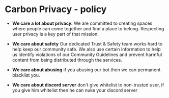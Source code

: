# Carbon Privacy - policy


- **We care a lot about privacy.**
We are committed to creating spaces where people can come together and find a place to belong. Respecting user privacy is a key part of that mission.

- **We care about safety**
Our dedicated Trust & Safety team works hard to help keep our community safe. We also use certain information to help us identify violations of our Community Guidelines and prevent harmful content from being distributed through the services. 

- **We care about abusing**
if you abusing our bot then we can permanent blacklist you.

- **We care about discord server**
don't give whitelist to non-trusted user, if you give him whitelist then he can nuke your discord server
